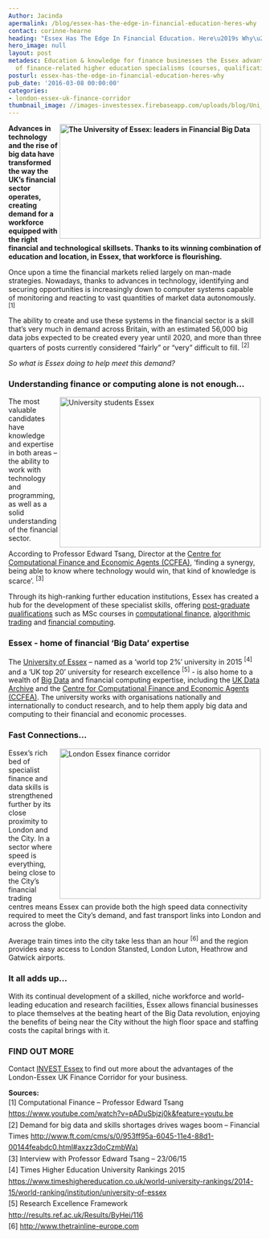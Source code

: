 ```yaml
---
Author: Jacinda
apermalink: /blog/essex-has-the-edge-in-financial-education-heres-why
contact: corinne-hearne
heading: "Essex Has The Edge In Financial Education. Here\u2019s Why\u2026"
hero_image: null
layout: post
metadesc: Education & knowledge for finance businesses the Essex advantage. Overview
  of finance-related higher education specialisms (courses, qualifications and research).
posturl: essex-has-the-edge-in-financial-education-heres-why
pub_date: '2016-03-08 00:00:00'
categories:
- london-essex-uk-finance-corridor
thumbnail_image: //images-investessex.firebaseapp.com/uploads/blog/Uni_of_Essex2_mini.jpg
---
```


<p><strong><img alt='The University of Essex: leaders in Financial Big Data ' src='//images-investessex.firebaseapp.com/uploads/blog/Uni_of_Essex_700.jpg' style='width: 400px; height: 228px; margin-left: 2px; margin-right: 2px; float: right;'/>Advances in technology and the rise of big data have transformed the way the UK’s financial sector operates, creating demand for a workforce equipped with the right financial and technological skillsets. Thanks to its winning combination of education and location, in Essex, that workforce is flourishing.</strong></p><p>Once upon a time the financial markets relied largely on man-made strategies. Nowadays, thanks to advances in technology, identifying and securing opportunities is increasingly down to computer systems capable of monitoring and reacting to vast quantities of market data autonomously. <sup>[1]</sup></p><p>The ability to create and use these systems in the financial sector is a skill that’s very much in demand across Britain, with an estimated 56,000 big data jobs expected to be created every year until 2020, and more than three quarters of posts currently considered “fairly” or “very” difficult to fill. <sup>[2]</sup></p><p><em>So what is Essex doing to help meet this demand?</em></p><h3>Understanding finance or computing alone is not enough…</h3><p><img alt='University students Essex' src='//images-investessex.firebaseapp.com/uploads/blog/Essex_students_400.jpg' style='width: 400px; height: 299px; margin-left: 2px; margin-right: 2px; float: right;'/>The most valuable candidates have knowledge and expertise in both areas – the ability to work with technology and programming, as well as a solid understanding of the financial sector.</p><p>According to Professor Edward Tsang, Director at the <a href='https://www.essex.ac.uk/ccfea/' target='_blank'>Centre for Computational Finance and Economic Agents (CCFEA)</a>, ‘finding a synergy, being able to know where technology would win, that kind of knowledge is scarce’. <sup>[3]</sup></p><p>Through its high-ranking further education institutions, Essex has created a hub for the development of these specialist skills, offering <a href='http://www.essex.ac.uk/csee/pg/masters.aspx' target='_blank'>post-graduate qualifications</a> such as MSc courses in <a href='http://www.essex.ac.uk/coursefinder/course_details.aspx?course=MSC+N30312' target='_blank'>computational finance</a>, <a href='http://www.essex.ac.uk/coursefinder/course_details.aspx?course=MSC+N35012' target='_blank'>algorithmic trading</a> and <a href='http://www.essex.ac.uk/coursefinder/course_details.aspx?course=MSC+N3G612' target='_blank'>financial computing</a>.</p><h3>Essex - home of financial ‘Big Data’ expertise</h3><p>The <a href='http://www.essex.ac.uk/' target='_blank'>University of Essex</a> – named as a ‘world top 2%’ university in 2015 <sup>[4]</sup> and a ‘UK top 20’ university for research excellence <sup>[5]</sup> - is also home to a wealth of <a href='making-sense-of-big-data#.Vt2aZ32LTIU' target='_blank'>Big Data</a> and financial computing expertise, including the <a href='http://www.data-archive.ac.uk/' target='_blank'>UK Data Archive</a> and the <a href='https://www.essex.ac.uk/ccfea/' target='_blank'>Centre for Computational Finance and Economic Agents (CCFEA)</a>. The university works with organisations nationally and internationally to conduct research, and to help them apply big data and computing to their financial and economic processes.</p><h3>Fast Connections…</h3><p><img alt='London Essex finance corridor' src='//images-investessex.firebaseapp.com/uploads/blog/London-Essex-Finance-Corridor_400.jpg' style='width: 400px; height: 299px; margin-left: 2px; margin-right: 2px; float: right;'/>Essex’s rich bed of specialist finance and data skills is strengthened further by its close proximity to London and the City. In a sector where speed is everything, being close to the City’s financial trading centres means Essex can provide both the high speed data connectivity required to meet the City’s demand, and fast transport links into London and across the globe.</p><p>Average train times into the city take less than an hour <sup>[6]</sup> and the region provides easy access to London Stansted, London Luton, Heathrow and Gatwick airports.</p><h3>It all adds up…</h3><p>With its continual development of a skilled, niche workforce and world-leading education and research facilities, Essex allows financial businesses to place themselves at the beating heart of the Big Data revolution, enjoying the benefits of being near the City without the high floor space and staffing costs the capital brings with it.</p><h3>FIND OUT MORE</h3><p>Contact <a href='../index.html' target='_blank'>INVEST Essex</a><strong> </strong>to find out more about the advantages of the London-Essex UK Finance Corridor for your business.</p><p><strong>Sources:</strong><br/><span style='line-height: 1.6;'>[1] Computational Finance – Professor Edward Tsang </span><a href='https://www.youtube.com/watch?v=pADuSbjzj0k&amp;feature=youtu.be' style='line-height: 1.6;' target='_blank'>https://www.youtube.com/watch?v=pADuSbjzj0k&amp;feature=youtu.be</a><br/><span style='line-height: 1.6;'>[2] Demand for big data and skills shortages drives wages boom – Financial Times </span><a href='http://www.ft.com/cms/s/0/953ff95a-6045-11e4-88d1-00144feabdc0.html#axzz3doCzmbWa)' style='line-height: 1.6;' target='_blank'>http://www.ft.com/cms/s/0/953ff95a-6045-11e4-88d1-00144feabdc0.html#axzz3doCzmbWa)</a><br/><span style='line-height: 1.6;'>[3] Interview with Professor Edward Tsang – 23/06/15</span><br/><span style='line-height: 1.6;'>[4] Times Higher Education University Rankings 2015 </span><a href='https://www.timeshighereducation.co.uk/world-university-rankings/2014-15/world-ranking/institution/university-of-essex' style='line-height: 1.6;' target='_blank'>https://www.timeshighereducation.co.uk/world-university-rankings/2014-15/world-ranking/institution/university-of-essex</a><br/><span style='line-height: 1.6;'>[5] Research Excellence Framework </span><a href='http://results.ref.ac.uk/Results/ByHei/116' style='line-height: 1.6;' target='_blank'>http://results.ref.ac.uk/Results/ByHei/116</a><br/><span style='line-height: 1.6;'>[6] </span><a href='http://www.thetrainline-europe.com/' style='line-height: 1.6;' target='_blank'>http://www.thetrainline-europe.com</a></p>